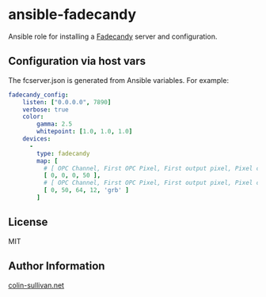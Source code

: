 ansible-fadecandy
=========

Ansible role for installing a [Fadecandy](https://github.com/scanlime/fadecandy/) server and configuration.

## Configuration via host vars
The fcserver.json is generated from Ansible variables.  For example:

```yaml
fadecandy_config:
    listen: ["0.0.0.0", 7890]
    verbose: true
    color:
        gamma: 2.5
        whitepoint: [1.0, 1.0, 1.0]
    devices:
      -
        type: fadecandy
        map: [
          # [ OPC Channel, First OPC Pixel, First output pixel, Pixel count  ]
          [ 0, 0, 0, 50 ],
          # [ OPC Channel, First OPC Pixel, First output pixel, Pixel count, Color channels  ]
          [ 0, 50, 64, 12, 'grb' ]
        ]
```

License
-------

MIT

Author Information
------------------

[colin-sullivan.net](https://colin-sullivan.net/)
